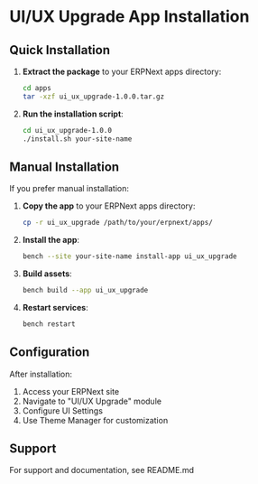 # UI/UX Upgrade App Installation

## Quick Installation

1. **Extract the package** to your ERPNext apps directory:
   ```bash
   cd apps
   tar -xzf ui_ux_upgrade-1.0.0.tar.gz
   ```

2. **Run the installation script**:
   ```bash
   cd ui_ux_upgrade-1.0.0
   ./install.sh your-site-name
   ```

## Manual Installation

If you prefer manual installation:

1. **Copy the app** to your ERPNext apps directory:
   ```bash
   cp -r ui_ux_upgrade /path/to/your/erpnext/apps/
   ```

2. **Install the app**:
   ```bash
   bench --site your-site-name install-app ui_ux_upgrade
   ```

3. **Build assets**:
   ```bash
   bench build --app ui_ux_upgrade
   ```

4. **Restart services**:
   ```bash
   bench restart
   ```

## Configuration

After installation:

1. Access your ERPNext site
2. Navigate to "UI/UX Upgrade" module
3. Configure UI Settings
4. Use Theme Manager for customization

## Support

For support and documentation, see README.md
